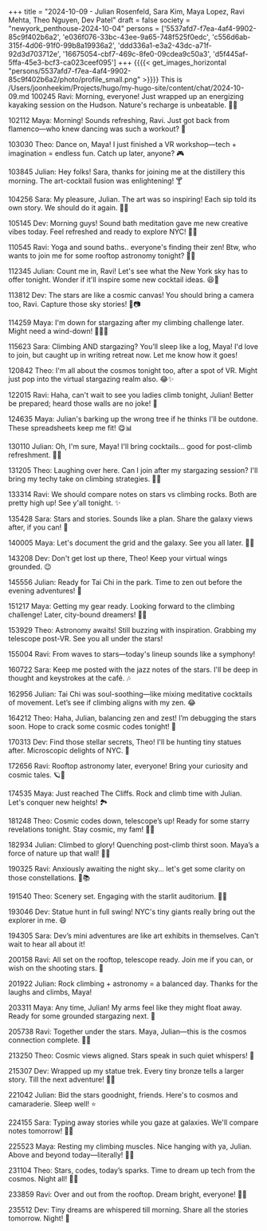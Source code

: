 +++
title = "2024-10-09 - Julian Rosenfeld, Sara Kim, Maya Lopez, Ravi Mehta, Theo Nguyen, Dev Patel"
draft = false
society = "newyork_penthouse-2024-10-04"
persons = ['5537afd7-f7ea-4af4-9902-85c9f402b6a2', 'e036f076-33bc-43ee-9a65-748f525f0edc', 'c556d6ab-315f-4d06-91f0-99b8a19936a2', 'ddd336a1-e3a2-43dc-a71f-92d3d703712e', '16675054-cbf7-469c-8fe0-09cdea9c50a3', 'd5f445af-5ffa-45e3-bcf3-ca023ceef095']
+++
{{{{< get_images_horizontal "persons/5537afd7-f7ea-4af4-9902-85c9f402b6a2/photo/profile_small.png" >}}}}
This is /Users/joonheekim/Projects/hugo/my-hugo-site/content/chat/2024-10-09.md
100245 Ravi: Morning, everyone! Just wrapped up an energizing kayaking session on the Hudson. Nature's recharge is unbeatable. 🌅🛶

102112 Maya: Morning! Sounds refreshing, Ravi. Just got back from flamenco—who knew dancing was such a workout? 💃

103030 Theo: Dance on, Maya! I just finished a VR workshop—tech + imagination = endless fun. Catch up later, anyone? 🎮

103845 Julian: Hey folks! Sara, thanks for joining me at the distillery this morning. The art-cocktail fusion was enlightening! 🍸

104256 Sara: My pleasure, Julian. The art was so inspiring! Each sip told its own story. We should do it again. 🎨😊

105145 Dev: Morning guys! Sound bath meditation gave me new creative vibes today. Feel refreshed and ready to explore NYC! 🧘‍♂️

110545 Ravi: Yoga and sound baths.. everyone's finding their zen! Btw, who wants to join me for some rooftop astronomy tonight? 🌌🔭

112345 Julian: Count me in, Ravi! Let's see what the New York sky has to offer tonight. Wonder if it'll inspire some new cocktail ideas. 😆🍹

113812 Dev: The stars are like a cosmic canvas! You should bring a camera too, Ravi. Capture those sky stories! 🌠📷

114259 Maya: I'm down for stargazing after my climbing challenge later. Might need a wind-down! 🧗‍♀️😂

115623 Sara: Climbing AND stargazing? You’ll sleep like a log, Maya! I'd love to join, but caught up in writing retreat now. Let me know how it goes!

120842 Theo: I'm all about the cosmos tonight too, after a spot of VR. Might just pop into the virtual stargazing realm also. 😂✨

122015 Ravi: Haha, can't wait to see you ladies climb tonight, Julian! Better be prepared; heard those walls are no joke! 💪

124635 Maya: Julian's barking up the wrong tree if he thinks I'll be outdone. These spreadsheets keep me fit! 😋📊

130110 Julian: Oh, I'm sure, Maya! I'll bring cocktails... good for post-climb refreshment. 🍹😂

131205 Theo: Laughing over here. Can I join after my stargazing session? I'll bring my techy take on climbing strategies. 🤖🧗

133314 Ravi: We should compare notes on stars vs climbing rocks. Both are pretty high up! See y'all tonight. ✨

135428 Sara: Stars and stories. Sounds like a plan. Share the galaxy views after, if you can! 🌟

140005 Maya: Let's document the grid and the galaxy. See you all later. 📸🌌

143208 Dev: Don't get lost up there, Theo! Keep your virtual wings grounded. 😉

145556 Julian: Ready for Tai Chi in the park. Time to zen out before the evening adventures! 🌿

151217 Maya: Getting my gear ready. Looking forward to the climbing challenge! Later, city-bound dreamers! 🧗‍♀️ 

153929 Theo: Astronomy awaits! Still buzzing with inspiration. Grabbing my telescope post-VR. See you all under the stars! 

155004 Ravi: From waves to stars—today's lineup sounds like a symphony! 

160722 Sara: Keep me posted with the jazz notes of the stars. I'll be deep in thought and keystrokes at the café. 🎶

162956 Julian: Tai Chi was soul-soothing—like mixing meditative cocktails of movement. Let’s see if climbing aligns with my zen. 😂

164212 Theo: Haha, Julian, balancing zen and zest! I’m debugging the stars soon. Hope to crack some cosmic codes tonight! 🌟

170313 Dev: Find those stellar secrets, Theo! I'll be hunting tiny statues after. Microscopic delights of NYC. 🗽

172656 Ravi: Rooftop astronomy later, everyone! Bring your curiosity and cosmic tales. 🪐🔭

174535 Maya: Just reached The Cliffs. Rock and climb time with Julian. Let's conquer new heights! 🏞️

181248 Theo: Cosmic codes down, telescope’s up! Ready for some starry revelations tonight. Stay cosmic, my fam! 🌌✨

182934 Julian: Climbed to glory! Quenching post-climb thirst soon. Maya’s a force of nature up that wall! 👏🍹

190325 Ravi: Anxiously awaiting the night sky... let's get some clarity on those constellations. 🌠📚

191540 Theo: Scenery set. Engaging with the starlit auditorium. 🌟🔭

193046 Dev: Statue hunt in full swing! NYC's tiny giants really bring out the explorer in me. 😄

194305 Sara: Dev’s mini adventures are like art exhibits in themselves. Can't wait to hear all about it!

200158 Ravi: All set on the rooftop, telescope ready. Join me if you can, or wish on the shooting stars. 🌠

201922 Julian: Rock climbing + astronomy = a balanced day. Thanks for the laughs and climbs, Maya!

203311 Maya: Any time, Julian! My arms feel like they might float away. Ready for some grounded stargazing next. 🤣

205738 Ravi: Together under the stars. Maya, Julian—this is the cosmos connection complete. 🔭✨

213250 Theo: Cosmic views aligned. Stars speak in such quiet whispers! 🚀

215307 Dev: Wrapped up my statue trek. Every tiny bronze tells a larger story. Till the next adventure! 🗽✨

221042 Julian: Bid the stars goodnight, friends. Here's to cosmos and camaraderie. Sleep well! ⭐

224155 Sara: Typing away stories while you gaze at galaxies. We'll compare notes tomorrow! 📝💫

225523 Maya: Resting my climbing muscles. Nice hanging with ya, Julian. Above and beyond today—literally! 🧗‍♀️

231104 Theo: Stars, codes, today’s sparks. Time to dream up tech from the cosmos. Night all! 🔭💤

233859 Ravi: Over and out from the rooftop. Dream bright, everyone! 🌌🌙 

235512 Dev: Tiny dreams are whispered till morning. Share all the stories tomorrow. Night! 🌟
